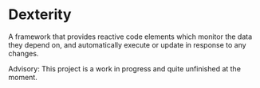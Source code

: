 # Dexterity
A framework that provides reactive code elements which monitor the data they depend on, and automatically execute or update in response to any changes.


Advisory: This project is a work in progress and quite unfinished at the moment. 
